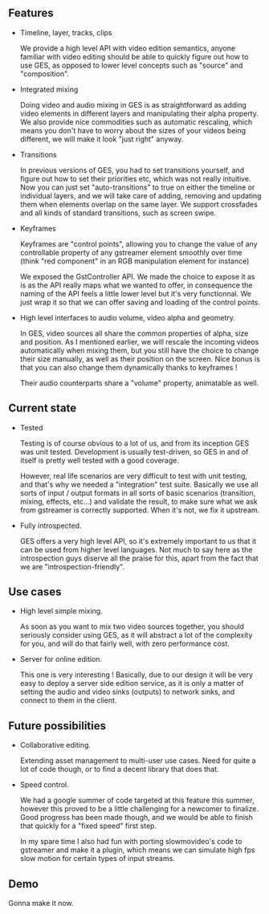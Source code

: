 Features
--------

* Timeline, layer, tracks, clips

  We provide a high level API with video edition semantics, anyone familiar with
  video editing should be able to quickly figure out how to use GES, as opposed
  to lower level concepts such as "source" and "composition".

* Integrated mixing
  
  Doing video and audio mixing in GES is as straightforward as
  adding video elements in different layers and manipulating
  their alpha property.
  We also provide nice commodities such as automatic rescaling, which
  means you don't have to worry about the sizes of your videos being different, we will make
  it look "just right" anyway.

* Transitions

  In previous versions of GES, you had to set transitions yourself, and figure out how
  to set their priorities etc, which was not really intuitive. Now you can just set
  "auto-transitions" to true on either the timeline or individual layers, and we will take
  care of adding, removing and updating them when elements overlap on the same layer.
  We support crossfades and all kinds of standard transitions, such as screen swipe.

* Keyframes

  Keyframes are "control points", allowing you to change the value of any controllable property
  of any gstreamer element smoothly over time (think "red component" in an RGB manipulation element
  for instance)

  We exposed the GstController API. We made the
  choice to expose it as is as the API really maps what we wanted to offer, in consequence
  the naming of the API feels a little lower level but it's very functionnal. We just wrap it
  so that we can offer saving and loading of the control points.

* High level interfaces to audio volume, video alpha and geometry.

  In GES, video sources all share the common properties of alpha, size and position.
  As I mentioned earlier, we will rescale the incoming videos automatically when mixing
  them, but you still have the choice to change their size manually, as well as their
  position on the screen. Nice bonus is that you can also change them dynamically thanks
  to keyframes !

  Their audio counterparts share a "volume" property, animatable as well.

Current state
-------------

* Tested

  Testing is of course obvious to a lot of us, and from its inception GES was unit tested.
  Development is usually test-driven, so GES in and of itself is pretty well tested with
  a good coverage.

  However, real life scenarios are very difficult to test with unit testing, and that's why
  we needed a "integration" test suite. Basically we use all sorts of input / output formats
  in all sorts of basic scenarios (transition, mixing, effects, etc...) and validate the result,
  to make sure what we ask from gstreamer is correctly supported. When it's not, we fix it
  upstream.

* Fully introspected.

  GES offers a very high level API, so it's extremely important to us that it can be used
  from higher level languages. Not much to say here as the introspection guys diserve all
  the praise for this, apart from the fact that we are "introspection-friendly".

Use cases
---------

* High level simple mixing.

  As soon as you want to mix two video sources together, you should seriously consider using GES,
  as it will abstract a lot of the complexity for you, and will do that fairly well, with zero
  performance cost.

* Server for online edition.

  This one is very interesting ! Basically, due to our design it will be very easy to deploy
  a server side edition service, as it is only a matter of setting the audio and video sinks (outputs)
  to network sinks, and connect to them in the client.

Future possibilities
--------------------

* Collaborative editing.

  Extending asset management to multi-user use cases.
  Need for quite a lot of code though, or to find a decent library that does that.

* Speed control.

  We had a google summer of code targeted at this feature this summer, however this proved to
  be a little challenging for a newcomer to finalize. Good progress has been made though, and we
  would be able to finish that quickly for a "fixed speed" first step.

  In my spare time I also had fun with porting slowmovideo's code to gstreamer and make it a plugin,
  which means we can simulate high fps slow motion for certain types of input streams.

Demo
----

Gonna make it now.